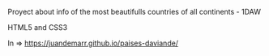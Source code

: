 Proyect about info of the most beautifulls countries of all continents - 1DAW

HTML5 and CSS3

In => https://juandemarr.github.io/paises-daviande/
